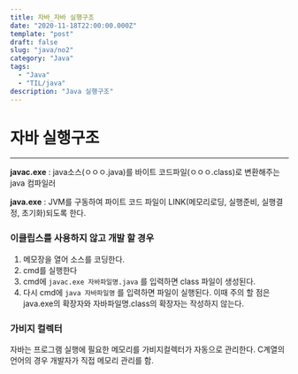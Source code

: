 ```yaml
---
title: 자바_자바 실행구조
date: "2020-11-18T22:00:00.000Z"
template: "post"
draft: false
slug: "java/no2"
category: "Java"
tags:
  - "Java"
  - "TIL/java"
description: "Java 실행구조"
---
```


# 자바 실행구조
- - - -


**javac.exe**
: java소스(ㅇㅇㅇ.java)를 바이트 코드파일(ㅇㅇㅇ.class)로 변환해주는 java 컴파일러

**java.exe**
: JVM를 구동하여 파이트 코드 파일이 LINK(메모리로딩, 실행준비, 실행결정, 초기화)되도록 한다.



### 이클립스를 사용하지 않고 개발 할 경우

1. 메모장을 열어 소스를 코딩한다.
2. cmd를 실행한다
3. cmd에  `javac.exe 자바파일명.java` 를 입력하면 class 파일이 생성된다.
4. 다시 cmd에 `java 자바파일명` 를 입력하면 파일이 실행된다. 이때 주의 할 점은 java.exe의 확장자와 자바파일명.class의 확장자는 작성하지 않는다.


### 가비지 컬렉터
자바는 프로그램 실행에 필요한 메모리를 가비지컬렉터가 자동으로 관리한다.
C계열의 언어의 경우 개발자가 직접 메모리 관리를 함.
